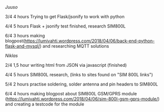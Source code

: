 *Juuso*

3/4 4 hours Trying to get Flask/jsonify to work with python

4/4 5 hours Flask + jsonify test finished, research SIM800L

6/4 3 hours making blogpost(https://lumivahti.wordpress.com/2018/04/06/back-end-python-flask-and-mysql/) and researching MQTT solutions

*Niklas*

2/4 1,5 hour writing html from JSON via javascript (finished)

4/4 5 hours SIM800L research, (links to sites found on "SIM 800L links")

5/4 2 hours practise soldering, solder antenna and pin headers to SIM800L 

6/4 4 hours making blogpost about SIM800L GSM/GPRS module (https://lumivahti.wordpress.com/2018/04/06/sim-800l-gsm-gprs-module/) and creating a testcode for the module
